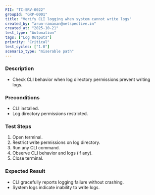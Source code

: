 ```yaml
---
FII: "TC-SRV-0022"
groupId: "GRP-0001"
title: "Verify CLI logging when system cannot write logs"
created_by: "arun-ramanan@netspective.in"
created_at: "2025-10-21"
test_type: "Automation"
tags: ["Log Outputs"]
priority: "Critical"
test_cycles: ["1.0"]
scenario_type: "miserable path"
---
```


### Description

- Check CLI behavior when log directory permissions prevent writing logs.

### Preconditions

- CLI installed.  
- Log directory permissions restricted.

### Test Steps

1. Open terminal.  
2. Restrict write permissions on log directory.  
3. Run any CLI command.  
4. Observe CLI behavior and logs (if any).  
5. Close terminal.

### Expected Result

- CLI gracefully reports logging failure without crashing.  
- System logs indicate inability to write logs.
